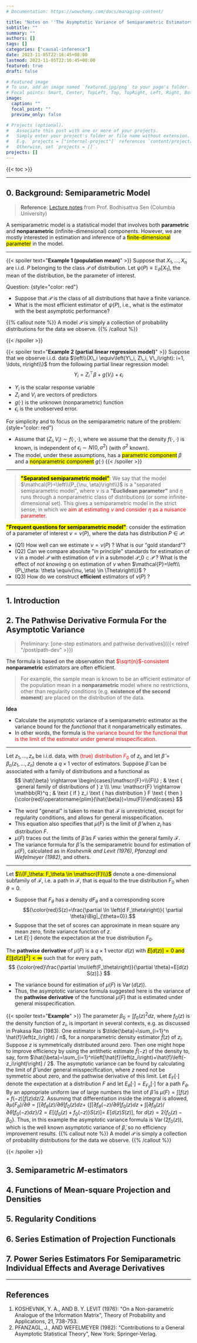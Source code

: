 ```yaml
---
# Documentation: https://wowchemy.com/docs/managing-content/

title: "Notes on ''The Asymptotic Variance of Semiparametric Estimators''"
subtitle: ""
summary: ""
authors: []
tags: []
categories: ["causal-inference"]
date: 2023-11-05T22:16:45+08:00
lastmod: 2023-11-05T22:16:45+08:00
featured: true
draft: false

# Featured image
# To use, add an image named `featured.jpg/png` to your page's folder.
# Focal points: Smart, Center, TopLeft, Top, TopRight, Left, Right, BottomLeft, Bottom, BottomRight.
image:
  caption: ""
  focal_point: ""
  preview_only: false

# Projects (optional).
#   Associate this post with one or more of your projects.
#   Simply enter your project's folder or file name without extension.
#   E.g. `projects = ["internal-project"]` references `content/project/deep-learning/index.md`.
#   Otherwise, set `projects = []`.
projects: []
---
```


{{< toc >}}

---

## 0. Background: Semiparametric Model

> **Reference**: [Lecture notes](http://www.stat.columbia.edu/~bodhi/Talks/SPThNotes.pdf) from Prof. Bodhisattva Sen (Columbia University)

A semiparametric model is a statistical model that involves both **parametric** and **nonparametric** (infinite-dimensional) components. However, we are mostly interested in estimation and inference of a <mark>finite-dimensional parameter</mark> in the model.

---

{{< spoiler text="**Example 1 (population mean)**" >}}
Suppose that $X_1, \ldots, X_n$ are i.i.d. $P$ belonging to the class $\mathcal{P}$ of distribution. Let $\psi(P) \equiv \mathbb{E}_P\left[X_1\right]$, the mean of the distribution, be the parameter of interest.

Question: 
{style="color: red"}
- Suppose that $\mathcal{P}$ is the class of all distributions that have a finite variance. 
- What is the most efficient estimator of $\psi(P)$, i.e., what is the estimator with the best asymptotic performance?

{{% callout note %}}
A model $\mathcal{P}$ is simply a collection of probability distributions for the data we observe.
{{% /callout %}}

{{< /spoiler >}}


{{< spoiler text="**Example 2 (partial linear regression model)**" >}}
Suppose that we observe i.i.d. data $\left\\{X\_i \equiv\left(Y\_i, Z\_i, V\_i\right): i=1, \ldots, n\right\\}$ from the following partial linear regression model:
$$
Y_i=Z_i^{\top} \beta+g\left(V_i\right)+\epsilon_i
$$
- $Y_i$ is the scalar response variable
- $Z_i$ and $V_i$ are vectors of predictors
- $g(\cdot)$ is the unknown (nonparametric) function
- $\epsilon_i$ is the unobserved error. 

For simplicity and to focus on the semiparametric nature of the problem: 
{style="color: red"}
- Assume that $\left(Z_i, V_i\right) \sim f(\cdot, \cdot)$, where we assume that the density $f(\cdot, \cdot)$ is known, is independent of $\epsilon_i \sim N\left(0, \sigma^2\right)$ (with $\sigma^2$ known). 
- The model, under these assumptions, has a <mark>parametric component</mark> $\beta$ and a <mark>nonparametric component</mark> $g(\cdot)$
{{< /spoiler >}}

---

> <mark>**"Separated semiparametric model"**</mark>: We say that the model $\mathcal{P}=\left\\{P_{\nu, \eta}\right\\}$ is a "separated semiparametric model", where $\nu$ is a **"Euclidean parameter"** and $\eta$ runs through a nonparametric class of distributions (or some infinite-dimensional set). This gives a semiparametric model in the strict sense, in which we <font color="red">aim at estimating $\nu$ and consider $\eta$ as a nuisance parameter.</font>

<mark>**"Frequent questions for semiparametric model"**</mark>: consider the estimation of a parameter of interest $\nu=\nu(P)$, where the data has distribution $P \in \mathcal{P}$:
- (Q1) How well can we estimate $\nu=\nu(P)$ ? What is our "gold standard"?
- (Q2) Can we compare absolute "in principle" standards for estimation of $\nu$ in a model $\mathcal{P}$ with estimation of $\nu$ in a submodel $\mathcal{P}\_0 \subset \mathcal{P}$ ? What is the effect of *not knowing* $\eta$ on estimation of $\nu$ when $\mathcal{P}=\left\\{P\_\theta: \theta \equiv(\nu, \eta) \in \Theta\right\\}$ ?
- (Q3) How do we construct **efficient** estimators of $\nu(P)$ ?

---

## 1. Introduction



## 2. The Pathwise Derivative Formula For the Asymptotic Variance


> Preliminary: [one-step estimators and pathwise derivatives]({{< relref "/post/path-dev" >}})

The formula is based on the observation that <font color="red">$\sqrt{n}$-consistent</font> **nonparametric** estimators are often efficient. 

> For example, the sample mean is known to be an efficient estimator of the population mean in a **nonparametric** model where no
restrictions, other than regularity conditions (e.g. **existence of the second moment**) are placed on the distribution of the data. 

**Idea**

- Calculate the asymptotic variance of a semiparametric estimator as the variance bound for the *functional* that it nonparametrically estimates. 
- In other words, the formula is <font color="red">the variance bound for the functional that is the limit of the estimator under general misspecification.</font>

---

Let $z_1, \ldots, z_n$ be i.i.d. data, with <font color="red">(true) distribution $F_0$</font> of $z_i$, and let $\hat{\beta}=\beta_n\left(z_1, \ldots, z_n\right)$ denote a $q \times 1$ vector of estimators. Suppose $\hat{\beta}$ can be associated with a family of distributions and a functional as
$$
\hat{\beta} \rightarrow \begin{cases}\mathscr{F}=\\{F\\} ; & \text { general family of distributions of } z \\\ \mu: \mathscr{F} \rightarrow \mathbb{R}^q ; & \text { if } z_i \text { has distribution } F \text { then } {\color{red}\operatorname{plim}(\hat{\beta})=\mu(F)}\end{cases}
$$

- The word "general" is taken to mean that $\mathscr{F}$ is unrestricted, except for regularity conditions, and allows for general misspecification. 
- This equation also specifies that $\mu(F)$ is the limit of $\hat{\beta}$ when $z_i$ has distribution $F$. 
- $\mu(F)$ traces out the limits of $\hat{\beta}$ as $F$ varies within the general family $\mathscr{F}$.
- The variance formula for $\hat{\beta}$ is the semiparametric bound for estimation of $\mu(F)$, calculated as in *Koshevnik and Levit (1976)*, *Pfanzagl and Wefelmeyer (1982)*, and others. 

---

Let <mark>$\\{F_\theta: F_\theta \in \mathscr{F}\\}$</mark> denote a one-dimensional subfamily of $\mathscr{F}$, i.e. a path in $\mathscr{F}$, that is equal to the true distribution $F_0$ when $\theta=0$. 
- Suppose that $F_\theta$ has a density $d F_\theta$ and a corresponding score 
$${\color{red}S(z)=\frac{\partial \ln \left(d F_\theta\right)}{ \partial \theta}\Big|_{\theta=0}}.$$
- Suppose that the set of scores can approximate in mean square any mean zero, finite variance function of $z$. 
- Let $E[\cdot]$ denote the expectation at the true distribution $F_0$. 

The **pathwise derivative** of $\mu(F)$ is a $q \times 1$ vector $d(z)$ with <mark>$E[d(z)]=0$ and $E\left[\|d(z)\|^2\right]<\infty$</mark> such that for every path,
$$
{\color{red}\frac{\partial \mu\left(F_\theta\right)}{\partial \theta}=E[d(z) S(z)].}
$$

- The variance bound for estimation of $\mu(F)$ is $\operatorname{Var}(d(z))$. 
- Thus, the asymptotic variance formula suggested here is the variance of the **pathwise derivative** of the functional $\mu(F)$ that is estimated under general misspecification.


{{< spoiler text="**Example**" >}}
The parameter $\beta_0=\int f_0(z)^2 d z$, where $f_0(z)$ is the density function of $z_i$, is important in several contexts, e.g. as discussed in Prakasa Rao (1983). One estimator is $\tilde{\beta}=\sum_{i=1}^n \hat{f}\left(z_i\right) / n$, for a nonparametric density estimator $\hat{f}(z)$ of $z_i$. Suppose $z$ is symmetrically distributed around zero. Then one might hope to improve efficiency by using the antithetic estimate $\hat{f}(-z)$ of the density to, say, form $\hat{\beta}=\sum_{i=1}^n\left[\hat{f}\left(z_i\right)+\hat{f}\left(-z_i\right)\right] / 2$. The asymptotic variance can be found by calculating the limit of $\hat{\beta}$ under general misspecification, where $z$ need not be symmetric about zero, and the pathwise derivative of this limit. Let $E_F[\cdot]$ denote the expectation at a distribution $F$ and let $E_\theta[\cdot]=E_{F_\theta}[\cdot]$ for a path $F_\theta$. By an appropriate uniform law of large numbers the limit of $\hat{\beta}$ is $\mu(F)=\int[f(z)+f(-z)] f(z) d z / 2$. Assuming that differentiation inside the integral is allowed, $\partial \mu\left(F_\theta\right) / \partial \theta=\int\left[\partial f_\theta(z) / \partial \theta\right] f_0(z) d z+$ $\left\{\int\left[\partial f_\theta(-z) / \partial \theta\right] f_0(z) d z+\int\left[\partial f_\theta(z) / \partial \theta\right] f_0(-z) d z\right\} / 2=E\left[\left\{f_0(z)+f_0(-z)\right\} S(z)\right]=$ $E[d(z) S(z)]$, for $d(z)=2\left\{f_0(z)-\beta_0\right\}$. Thus, in this example the asymptotic variance formula is $\operatorname{Var}\left(2 f_0(z)\right)$, which is the well known asymptotic variance of $\tilde{\beta}$, so no efficiency improvement results.
{{% callout note %}}
A model $\mathcal{P}$ is simply a collection of probability distributions for the data we observe.
{{% /callout %}}

{{< /spoiler >}}

## 3. Semiparametric $M$-estimators


## 4. Functions of Mean-square Projection and Densities


## 5. Regularity Conditions


## 6. Series Estimation of Projection Functionals


## 7. Power Series Estimators For Semiparametric Individual Effects and Average Derivatives

---

## References

1. KOSHEVNIK, Y. A., AND B. Y. LEVIT (1976): "On a Non-parametric Analogue of the Information Matrix", Theory of Probability and Applications, 21, 738-753.
2. PFANZAGL, J., AND WEFELMEYER (1982): "Contributions to a General Asymptotic Statistical Theory", New York: Springer-Verlag.



